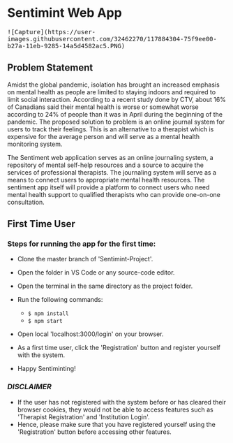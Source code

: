 # Sentimint Web App
<kbd>
![Capture](https://user-images.githubusercontent.com/32462270/117884304-75f9ee00-b27a-11eb-9285-14a5d4582ac5.PNG)
</kbd>
    

## Problem Statement

Amidst the global pandemic, isolation has brought an increased emphasis on mental health as people are limited to staying indoors and required to limit social interaction. According to a recent study done by CTV, about 16% of Canadians said their mental health is worse or somewhat worse according to 24% of people than it was in April during the beginning of the pandemic. The proposed solution to problem is an online journal system for users to track their feelings. This is an alternative to a therapist which is expensive for the average person and will serve as a mental health monitoring system.

The Sentiment web application serves as an online journaling system, a repository of mental self-help resources and a source to acquire the services of professional therapists. The journaling system will serve as a means to connect users to appropriate mental health resources. The sentiment app itself will provide a platform to connect users who need mental health support to qualified therapists who can provide one-on-one consultation.


## First Time User

### Steps for running the app for the first time:

- Clone the master branch of 'Sentimint-Project'.
- Open the folder in VS Code or any source-code editor.
- Open the terminal in the same directory as the project folder.
- Run the following commands: 
    - `$ npm install`
    - `$ npm start`


- Open local 'localhost:3000/login' on your browser. 
- As a first time user, click the 'Registration' button and register yourself with the system.
- Happy Sentiminting!

### *DISCLAIMER*
- If the user has not registered with the system before or has cleared their browser cookies, they would not be able to access features such as 'Therapist Registration' and 'Institution Login'. 
- Hence, please make sure that you have registered yourself using the 'Registration' button before accessing other features. 



